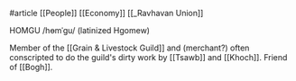 #article 
[[People]]
[[Economy]]
[[_Ravhavan Union]]

HOMGU /hɵmˈgu/ (latinized Hgomew)

Member of the [[Grain & Livestock Guild]] and (merchant?) often conscripted to do the guild's dirty work by [[Tsawb]] and [[Khoch]]. Friend of [[Bogh]].